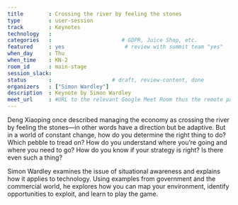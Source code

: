 ```yaml
---
title        : Crossing the river by feeling the stones
type         : user-session
track        : Keynotes
technology   :
categories   :                      # GDPR, Juice Shop, etc.
featured     : yes                   # review with summit team "yes"
when_day     : Thu
when_time    : KN-2
room_id      : main-stage
session_slack:
status       :                   # draft, review-content, done
organizers   : ["Simon Wardley"]
description  : Keynote by Simon Wardley
meet_url     : #URL to the relevant Google Meet Room thus the remote participants can join a session
---
```


Deng Xiaoping once described managing the economy as crossing the river by feeling the stones—in other words have a direction but be adaptive. But in a world of constant change, how do you determine the right thing to do? Which pebble to tread on? How do you understand where you’re going and where you need to go? How do you know if your strategy is right? Is there even such a thing?

Simon Wardley examines the issue of situational awareness and explains how it applies to technology. Using examples from government and the commercial world, he explores how you can map your environment, identify opportunities to exploit, and learn to play the game.

<!--(add intro)

## WHY

(...)

## What

(...)

## Outcomes

(...)

## References

(...)


## Previous-->
